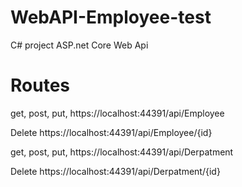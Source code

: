 # WebAPI-Employee-test
C# project ASP.net Core Web Api

# Routes
get,
post,
put,
https://localhost:44391/api/Employee

Delete
https://localhost:44391/api/Employee/{id}



get,
post,
put,
https://localhost:44391/api/Derpatment

Delete
https://localhost:44391/api/Derpatment/{id}

